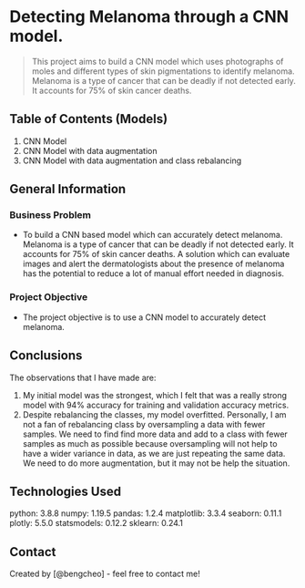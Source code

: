 # Detecting Melanoma through a CNN model.
> This project aims to build a CNN model which uses photographs of moles and different types of skin pigmentations to identify melanoma. Melanoma is a type of cancer that can be deadly if not detected early. It accounts for 75% of skin cancer deaths.


## Table of Contents (Models)
1. CNN Model
2. CNN Model with data augmentation
3. CNN Model with data augmentation and class rebalancing

## General Information
### Business Problem
-  To build a CNN based model which can accurately detect melanoma. Melanoma is a type of cancer that can be deadly if not detected early. It accounts for 75% of skin cancer deaths. A solution which can evaluate images and alert the dermatologists about the presence of melanoma has the potential to reduce a lot of manual effort needed in diagnosis.
### Project Objective
- The project objective is to use a CNN model to accurately detect melanoma.

## Conclusions
The observations that I have made are:
1. My initial model was the strongest, which I felt that was a really strong model with 94% accuracy for training and validation accuracy metrics.
2. Despite rebalancing the classes, my model overfitted. Personally, I am not a fan of rebalancing class by oversampling a data with fewer samples.
We need to find find more data and add to a class with fewer samples as much as possible because oversampling will not help to have a wider variance in data, as we are just repeating the same data.
We need to do more augmentation, but it may not be help the situation. 

## Technologies Used
python:  3.8.8
numpy:  1.19.5
pandas:  1.2.4
matplotlib:  3.3.4
seaborn:  0.11.1
plotly:  5.5.0
statsmodels:  0.12.2
sklearn:  0.24.1

## Contact
Created by [@bengcheo] - feel free to contact me!